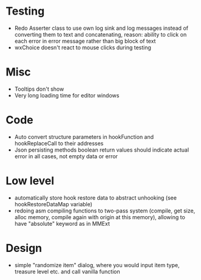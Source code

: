 # Testing
* Redo Asserter class to use own log sink and log messages instead of converting them to text and concatenating, reason: ability to click on each error in error message rather than big block of text
* wxChoice doesn't react to mouse clicks during testing

# Misc
* Tooltips don't show
* Very long loading time for editor windows

# Code
* Auto convert structure parameters in hookFunction and hookReplaceCall to their addresses
* Json persisting methods boolean return values should indicate actual error in all cases, not empty data or error

# Low level
* automatically store hook restore data to abstract unhooking (see hookRestoreDataMap variable)
* redoing asm compiling functions to two-pass system (compile, get size, alloc memory, compile again with origin at this memory), allowing to have "absolute" keyword as in MMExt

# Design
* simple "randomize item" dialog, where you would input item type, treasure level etc. and call vanilla function